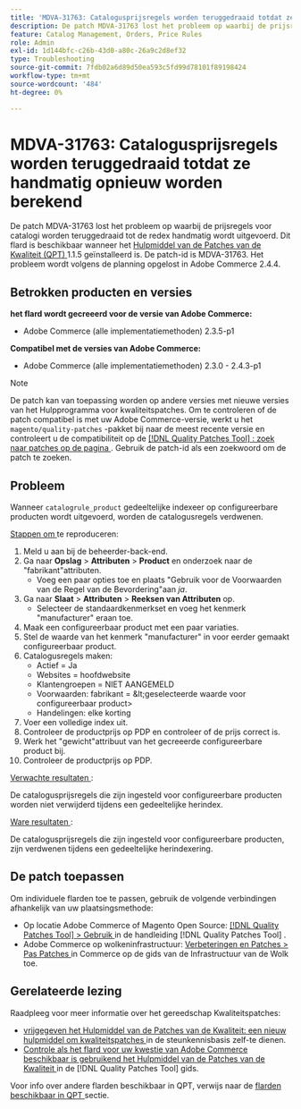 ```yaml
---
title: 'MDVA-31763: Catalogusprijsregels worden teruggedraaid totdat ze handmatig opnieuw worden berekend'
description: De patch MDVA-31763 lost het probleem op waarbij de prijsregels voor catalogi worden teruggedraaid tot de redex handmatig wordt uitgevoerd. Deze patch is beschikbaar wanneer [Quality Patches Tool (QPT)] (https://experienceleague.adobe.com/nl/docs/commerce-operations/tools/quality-patches-tool/quality-patches-tool-to-self-serve-quality-patches) 1.1.5 is geïnstalleerd. De patch-id is MDVA-31763. Het probleem wordt volgens de planning opgelost in Adobe Commerce 2.4.4.
feature: Catalog Management, Orders, Price Rules
role: Admin
exl-id: 1d144bfc-c26b-43d0-a80c-26a9c2d8ef32
type: Troubleshooting
source-git-commit: 7fdb02a6d89d50ea593c5fd99d78101f89198424
workflow-type: tm+mt
source-wordcount: '484'
ht-degree: 0%

---
```


# MDVA-31763: Catalogusprijsregels worden teruggedraaid totdat ze handmatig opnieuw worden berekend

De patch MDVA-31763 lost het probleem op waarbij de prijsregels voor catalogi worden teruggedraaid tot de redex handmatig wordt uitgevoerd. Dit flard is beschikbaar wanneer het [ Hulpmiddel van de Patches van de Kwaliteit (QPT) ](https://experienceleague.adobe.com/nl/docs/commerce-operations/tools/quality-patches-tool/quality-patches-tool-to-self-serve-quality-patches) 1.1.5 geïnstalleerd is. De patch-id is MDVA-31763. Het probleem wordt volgens de planning opgelost in Adobe Commerce 2.4.4.

## Betrokken producten en versies

**het flard wordt gecreeerd voor de versie van Adobe Commerce:**

* Adobe Commerce (alle implementatiemethoden) 2.3.5-p1

**Compatibel met de versies van Adobe Commerce:**

* Adobe Commerce (alle implementatiemethoden) 2.3.0 - 2.4.3-p1

>[!NOTE]
>
>De patch kan van toepassing worden op andere versies met nieuwe versies van het Hulpprogramma voor kwaliteitspatches. Om te controleren of de patch compatibel is met uw Adobe Commerce-versie, werkt u het `magento/quality-patches` -pakket bij naar de meest recente versie en controleert u de compatibiliteit op de [[!DNL Quality Patches Tool] : zoek naar patches op de pagina ](https://experienceleague.adobe.com/nl/docs/commerce-operations/tools/quality-patches-tool/quality-patches-tool-to-self-serve-quality-patches) . Gebruik de patch-id als een zoekwoord om de patch te zoeken.

## Probleem

Wanneer `catalogrule_product` gedeeltelijke indexeer op configureerbare producten wordt uitgevoerd, worden de catalogusregels verdwenen.

<u> Stappen om </u> te reproduceren:

1. Meld u aan bij de beheerder-back-end.
1. Ga naar **Opslag** > **Attributen** > **Product** en onderzoek naar de &quot;fabrikant&quot;attributen.
   * Voeg een paar opties toe en plaats &quot;Gebruik voor de Voorwaarden van de Regel van de Bevordering&quot;aan *ja*.
1. Ga naar **Slaat** > **Attributen** > **Reeksen van Attributen** op.
   * Selecteer de standaardkenmerkset en voeg het kenmerk &quot;manufacturer&quot; eraan toe.
1. Maak een configureerbaar product met een paar variaties.
1. Stel de waarde van het kenmerk &quot;manufacturer&quot; in voor eerder gemaakt configureerbaar product.
1. Catalogusregels maken:
   * Actief = Ja
   * Websites = hoofdwebsite
   * Klantengroepen = NIET AANGEMELD
   * Voorwaarden: fabrikant = \&lt;geselecteerde waarde voor configureerbaar product>
   * Handelingen: elke korting
1. Voer een volledige index uit.
1. Controleer de productprijs op PDP en controleer of de prijs correct is.
1. Werk het &quot;gewicht&quot;attribuut van het gecreeerde configureerbare product bij.
1. Controleer de productprijs op PDP.

<u> Verwachte resultaten </u>:

De catalogusprijsregels die zijn ingesteld voor configureerbare producten worden niet verwijderd tijdens een gedeeltelijke herindex.

<u> Ware resultaten </u>:

De catalogusprijsregels die zijn ingesteld voor configureerbare producten, zijn verdwenen tijdens een gedeeltelijke herindexering.

## De patch toepassen

Om individuele flarden toe te passen, gebruik de volgende verbindingen afhankelijk van uw plaatsingsmethode:

* Op locatie Adobe Commerce of Magento Open Source: [[!DNL Quality Patches Tool] > Gebruik ](/help/tools/quality-patches-tool/usage.md) in de handleiding [!DNL Quality Patches Tool] .
* Adobe Commerce op wolkeninfrastructuur: [ Verbeteringen en Patches > Pas Patches ](https://experienceleague.adobe.com/docs/commerce-cloud-service/user-guide/develop/upgrade/apply-patches.html?lang=nl-NL) in Commerce op de gids van de Infrastructuur van de Wolk toe.

## Gerelateerde lezing

Raadpleeg voor meer informatie over het gereedschap Kwaliteitspatches:

* [ vrijgegeven het Hulpmiddel van de Patches van de Kwaliteit: een nieuw hulpmiddel om kwaliteitspatches ](https://experienceleague.adobe.com/nl/docs/commerce-operations/tools/quality-patches-tool/quality-patches-tool-to-self-serve-quality-patches) in de steunkennisbasis zelf-te dienen.
* [ Controle als het flard voor uw kwestie van Adobe Commerce beschikbaar is gebruikend het Hulpmiddel van de Patches van de Kwaliteit ](/help/tools/quality-patches-tool/patches-available-in-qpt/check-patch-for-magento-issue-with-magento-quality-patches.md) in de [!DNL Quality Patches Tool] gids.

Voor info over andere flarden beschikbaar in QPT, verwijs naar de [ flarden beschikbaar in QPT ](https://support.magento.com/hc/en-us/sections/360010506631-Patches-available-in-MQP-tool-) sectie.
